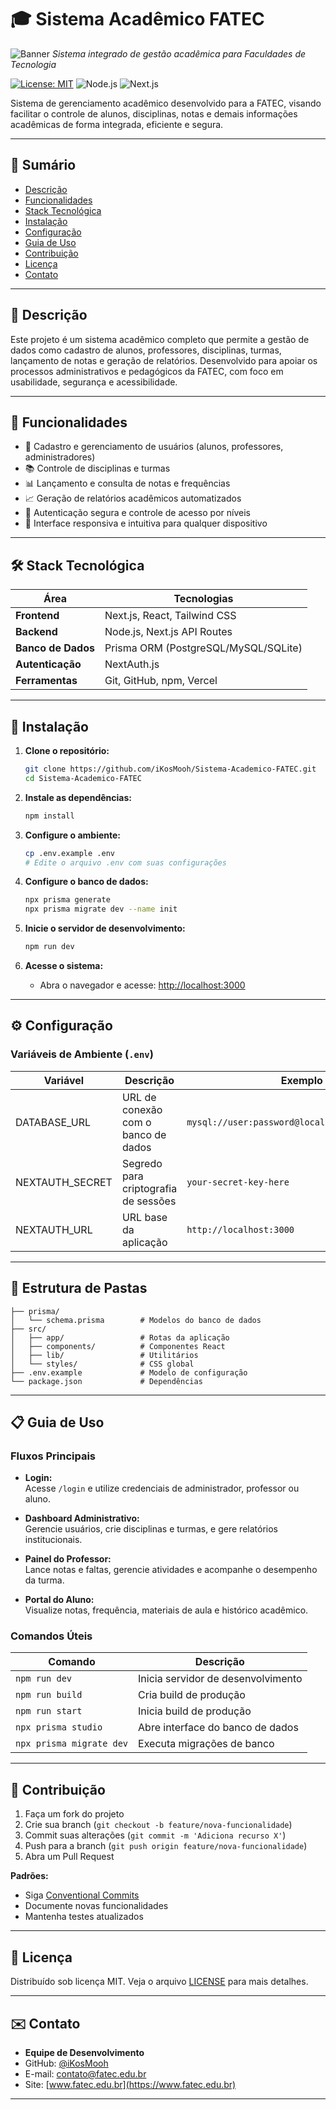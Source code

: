 # 🎓 Sistema Acadêmico FATEC

![Banner](https://via.placeholder.com/1200x400/1e3a8a/ffffff?text=Sistema+Acadêmico+FATEC)
*Sistema integrado de gestão acadêmica para Faculdades de Tecnologia*

[![License: MIT](https://img.shields.io/badge/License-MIT-blue.svg)](https://opensource.org/licenses/MIT)
![Node.js](https://img.shields.io/badge/Node.js-v18+-green)
![Next.js](https://img.shields.io/badge/Next.js-v14-blue)

Sistema de gerenciamento acadêmico desenvolvido para a FATEC, visando facilitar o controle de alunos, disciplinas, notas e demais informações acadêmicas de forma integrada, eficiente e segura.

---

## 📑 Sumário

- [Descrição](#descrição)
- [Funcionalidades](#funcionalidades)
- [Stack Tecnológica](#stack-tecnológica)
- [Instalação](#instalação)
- [Configuração](#configuração)
- [Guia de Uso](#guia-de-uso)
- [Contribuição](#contribuição)
- [Licença](#licença)
- [Contato](#contato)

---

## 📝 Descrição

Este projeto é um sistema acadêmico completo que permite a gestão de dados como cadastro de alunos, professores, disciplinas, turmas, lançamento de notas e geração de relatórios. Desenvolvido para apoiar os processos administrativos e pedagógicos da FATEC, com foco em usabilidade, segurança e acessibilidade.

---

## 🌟 Funcionalidades

- 👥 Cadastro e gerenciamento de usuários (alunos, professores, administradores)
- 📚 Controle de disciplinas e turmas
- 📊 Lançamento e consulta de notas e frequências
- 📈 Geração de relatórios acadêmicos automatizados
- 🔐 Autenticação segura e controle de acesso por níveis
- 📱 Interface responsiva e intuitiva para qualquer dispositivo

---

## 🛠 Stack Tecnológica

| Área               | Tecnologias                                                                 |
|--------------------|-----------------------------------------------------------------------------|
| **Frontend**       | Next.js, React, Tailwind CSS                                                |
| **Backend**        | Node.js, Next.js API Routes                                                 |
| **Banco de Dados** | Prisma ORM (PostgreSQL/MySQL/SQLite)                                        |
| **Autenticação**   | NextAuth.js                                                                 |
| **Ferramentas**    | Git, GitHub, npm, Vercel                                                    |

---

## 🚀 Instalação

1. **Clone o repositório:**
   ```bash
   git clone https://github.com/iKosMooh/Sistema-Academico-FATEC.git
   cd Sistema-Academico-FATEC
   ```

2. **Instale as dependências:**
   ```bash
   npm install
   ```

3. **Configure o ambiente:**
   ```bash
   cp .env.example .env
   # Edite o arquivo .env com suas configurações
   ```

4. **Configure o banco de dados:**
   ```bash
   npx prisma generate
   npx prisma migrate dev --name init
   ```

5. **Inicie o servidor de desenvolvimento:**
   ```bash
   npm run dev
   ```

6. **Acesse o sistema:**
   - Abra o navegador e acesse: [http://localhost:3000](http://localhost:3000)

---

## ⚙️ Configuração

### Variáveis de Ambiente (`.env`)

| Variável         | Descrição                                 | Exemplo                                      |
|------------------|-------------------------------------------|----------------------------------------------|
| DATABASE_URL     | URL de conexão com o banco de dados       | `mysql://user:password@localhost:3306/database`   |
| NEXTAUTH_SECRET  | Segredo para criptografia de sessões      | `your-secret-key-here`                      |
| NEXTAUTH_URL     | URL base da aplicação                     | `http://localhost:3000`                      |

---

## 📂 Estrutura de Pastas

```
├── prisma/
│   └── schema.prisma        # Modelos do banco de dados
├── src/
│   ├── app/                 # Rotas da aplicação
│   ├── components/          # Componentes React
│   ├── lib/                 # Utilitários
│   └── styles/              # CSS global
├── .env.example             # Modelo de configuração
└── package.json             # Dependências
```

---

## 📋 Guia de Uso

### Fluxos Principais

- **Login:**  
  Acesse `/login` e utilize credenciais de administrador, professor ou aluno.

- **Dashboard Administrativo:**  
  Gerencie usuários, crie disciplinas e turmas, e gere relatórios institucionais.

- **Painel do Professor:**  
  Lance notas e faltas, gerencie atividades e acompanhe o desempenho da turma.

- **Portal do Aluno:**  
  Visualize notas, frequência, materiais de aula e histórico acadêmico.

### Comandos Úteis

| Comando                  | Descrição                                 |
|--------------------------|-------------------------------------------|
| `npm run dev`            | Inicia servidor de desenvolvimento        |
| `npm run build`          | Cria build de produção                    |
| `npm run start`          | Inicia build de produção                  |
| `npx prisma studio`      | Abre interface do banco de dados          |
| `npx prisma migrate dev` | Executa migrações de banco                |

---

## 🤝 Contribuição

1. Faça um fork do projeto
2. Crie sua branch (`git checkout -b feature/nova-funcionalidade`)
3. Commit suas alterações (`git commit -m 'Adiciona recurso X'`)
4. Push para a branch (`git push origin feature/nova-funcionalidade`)
5. Abra um Pull Request

**Padrões:**
- Siga [Conventional Commits](https://www.conventionalcommits.org/)
- Documente novas funcionalidades
- Mantenha testes atualizados

---

## 📄 Licença

Distribuído sob licença MIT. Veja o arquivo [LICENSE](LICENSE) para mais detalhes.

---

## ✉️ Contato

- **Equipe de Desenvolvimento**
- GitHub: [@iKosMooh](https://github.com/iKosMooh)
- E-mail: contato@fatec.edu.br
- Site: [www.fatec.edu.br](https://www.fatec.edu.br)

---
